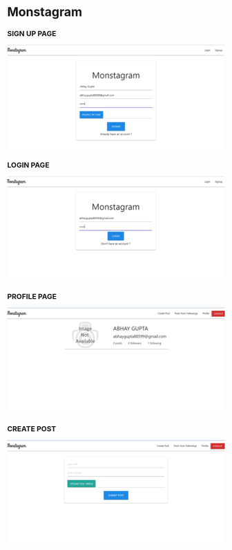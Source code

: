 # Monstagram

<h3>SIGN UP PAGE </h3>
  <img src = "Signup.png">
<h3>LOGIN PAGE</h3>
  <img src = "Login_page.png">
<h3>PROFILE PAGE</h3>
  <img src = "Profile_page.png">
<h3>CREATE POST</h3>
  <img src = "Createpost.png">
